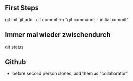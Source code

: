 ## First Steps
git init
git add .
git commit -m "git commands - initial commit"

## Immer mal wieder zwischendurch

git status

## Github
- before second person clones, add them as "collaborator"
